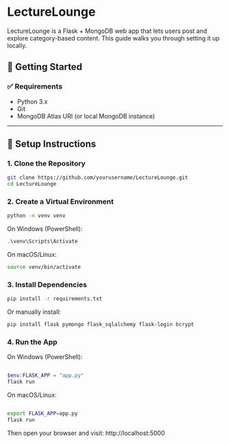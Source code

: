 # LectureLounge

LectureLounge is a Flask + MongoDB web app that lets users post and explore category-based content. This guide walks you through setting it up locally.

## 🚀 Getting Started

### ✅ Requirements

- Python 3.x  
- Git  
- MongoDB Atlas URI (or local MongoDB instance)

---

## 🧰 Setup Instructions

### 1. Clone the Repository

```bash
git clone https://github.com/yourusername/LectureLounge.git
cd LectureLounge
```
### 2. Create a Virtual Environment
```bash
python -m venv venv
```
On Windows (PowerShell):
```powershell
.\venv\Scripts\Activate
```
On macOS/Linux:
```bash
source venv/bin/activate
```
### 3. Install Dependencies
```bash
pip install -r requirements.txt
```
Or manually install:
```bash
pip install flask pymongo flask_sqlalchemy flask-login bcrypt
```

### 4. Run the App
On Windows (PowerShell):

```powershell

$env:FLASK_APP = "app.py"
flask run
```
On macOS/Linux:
```bash

export FLASK_APP=app.py
flask run
```
Then open your browser and visit: http://localhost:5000
